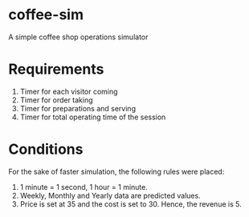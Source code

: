 # coffee-sim
A simple coffee shop operations simulator

# Requirements
1. Timer for each visitor coming
2. Timer for order taking
3. Timer for preparations and serving
4. Timer for total operating time of the session

# Conditions
For the sake of faster simulation, the following rules were placed:
1. 1 minute = 1 second, 1 hour = 1 minute.
2. Weekly, Monthly and Yearly data are predicted values.
3. Price is set at 35 and the cost is set to 30. Hence, the revenue is 5.
